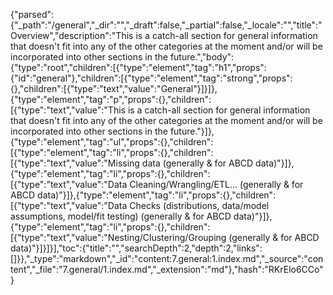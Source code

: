 {"parsed":{"_path":"/general","_dir":"","_draft":false,"_partial":false,"_locale":"","title":"Overview","description":"This is a catch-all section for general information that doesn't fit into any of the other categories at the moment and/or will be incorporated into other sections in the future.","body":{"type":"root","children":[{"type":"element","tag":"h1","props":{"id":"general"},"children":[{"type":"element","tag":"strong","props":{},"children":[{"type":"text","value":"General"}]}]},{"type":"element","tag":"p","props":{},"children":[{"type":"text","value":"This is a catch-all section for general information that doesn't fit into any of the other categories at the moment and/or will be incorporated into other sections in the future."}]},{"type":"element","tag":"ul","props":{},"children":[{"type":"element","tag":"li","props":{},"children":[{"type":"text","value":"Missing data (generally & for ABCD data)"}]},{"type":"element","tag":"li","props":{},"children":[{"type":"text","value":"Data Cleaning/Wrangling/ETL... (generally & for ABCD data)"}]},{"type":"element","tag":"li","props":{},"children":[{"type":"text","value":"Data Checks (distributions, data/model assumptions, model/fit testing) (generally & for ABCD data)"}]},{"type":"element","tag":"li","props":{},"children":[{"type":"text","value":"Nesting/Clustering/Grouping (generally & for ABCD data)"}]}]}],"toc":{"title":"","searchDepth":2,"depth":2,"links":[]}},"_type":"markdown","_id":"content:7.general:1.index.md","_source":"content","_file":"7.general/1.index.md","_extension":"md"},"hash":"RKrElo6CCo"}
